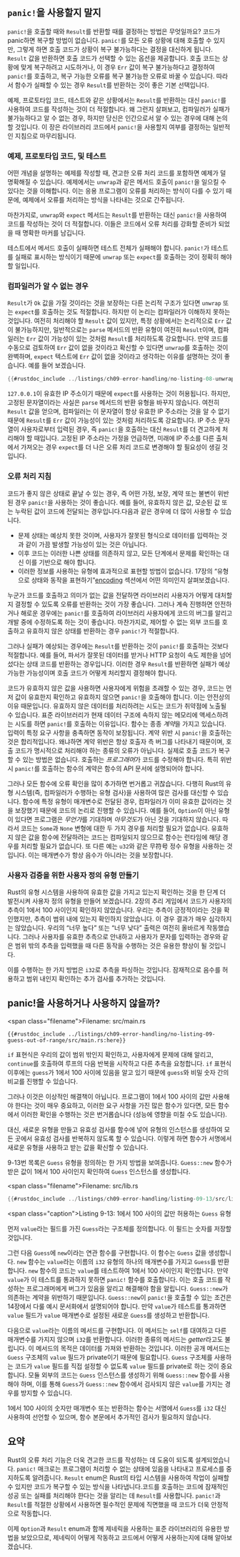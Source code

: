 ## `panic!`을 사용할지 말지

`panic!`을 호출할 때와 `Result`를 반환할 때를 결정하는 방법은 무엇일까요?
코드가 panic하면 복구할 방법이 없습니다. `panic!`를 모든 오류 상황에 대해 호출할 수 있지만, 그렇게 하면 호출 코드가 상황이 복구 불가능하다는 결정을 대신하게 됩니다. `Result` 값을 반환하면 호출 코드가 선택할 수 있는 옵션을 제공합니다. 호출 코드는 상황에 맞게 복구하려고 시도하거나, 이 경우 `Err` 값이 복구 불가능하다고 결정하여 `panic!`를 호출하고, 복구 가능한 오류를 복구 불가능한 오류로 바꿀 수 있습니다. 따라서 함수가 실패할 수 있는 경우 `Result`를 반환하는 것이 좋은 기본 선택입니다.

예제, 프로토타입 코드, 테스트와 같은 상황에서는 `Result`를 반환하는 대신 `panic!`를 사용하여 코드를 작성하는 것이 더 적절합니다. 왜 그런지 살펴보고, 컴파일러가 실패가 불가능하다고 알 수 없는 경우, 하지만 당신은 인간으로서 알 수 있는 경우에 대해 논의할 것입니다. 이 장은 라이브러리 코드에서 `panic!`을 사용할지 여부를 결정하는 일반적인 지침으로 마무리됩니다.

### 예제, 프로토타입 코드, 및 테스트

어떤 개념을 설명하는 예제를 작성할 때, 견고한 오류 처리 코드를 포함하면 예제가 덜 명확해질 수 있습니다. 예제에서는 `unwrap`과 같은 메서드 호출이 `panic!`을 일으킬 수 있다는 것을 이해합니다. 이는 응용 프로그램이 오류를 처리하는 방식이 다를 수 있기 때문에, 예제에서 오류를 처리하는 방식을 나타내는 것으로 간주됩니다.

마찬가지로, `unwrap`와 `expect` 메서드는 `Result`를 반환하는 대신 `panic!`을 사용하여 코드를 작성하는 것이 더 적절합니다. 이들은 코드에서 오류 처리를 강화할 준비가 되었을 때 명확한 마커를 남깁니다.

테스트에서 메서드 호출이 실패하면 테스트 전체가 실패해야 합니다. `panic!`가 테스트를 실패로 표시하는 방식이기 때문에 `unwrap` 또는 `expect`를 호출하는 것이 정확히 해야 할 일입니다.

### 컴파일러가 알 수 없는 경우

`Result`가 `Ok` 값을 가질 것이라는 것을 보장하는 다른 논리적 구조가 있다면 `unwrap` 또는 `expect`를 호출하는 것도 적절합니다. 하지만 이 논리는 컴파일러가 이해하지 못하는 것입니다. 여전히 처리해야 할 `Result` 값이 있지만, 특정 상황에서는 논리적으로 `Err` 값이 불가능하지만, 일반적으로는 `parse` 메서드의 반환 유형이 여전히 `Result`이며, 컴파일러는 `Err` 값이 가능성이 있는 것처럼 `Result`를 처리하도록 강요합니다. 만약 코드를 수동으로 검토하여 `Err` 값이 없을 것이라고 확신할 수 있다면 `unwrap`를 호출하는 것이 완벽하며, `expect` 텍스트에 `Err` 값이 없을 것이라고 생각하는 이유를 설명하는 것이 좋습니다. 예를 들어 보겠습니다.

```rust
{{#rustdoc_include ../listings/ch09-error-handling/no-listing-08-unwrap-that-cant-fail/src/main.rs:here}}
```

`127.0.0.1`이 유효한 IP 주소이기 때문에 `expect`를 사용하는 것이 허용됩니다. 하지만, 고정된 문자열이라는 사실은 `parse` 메서드의 반환 유형을 바꾸지 않습니다. 여전히 `Result` 값을 얻으며, 컴파일러는 이 문자열이 항상 유효한 IP 주소라는 것을 알 수 없기 때문에 `Result`를 `Err` 값이 가능성이 있는 것처럼 처리하도록 강요합니다. IP 주소 문자열이 사용자로부터 입력된 경우, 즉 `panic!`을 호출하는 대신 `Result`를 더 견고하게 처리해야 할 때입니다. 고정된 IP 주소라는 가정을 언급하면, 미래에 IP 주소를 다른 출처에서 가져오는 경우 `expect`를 더 나은 오류 처리 코드로 변경해야 할 필요성이 생길 것입니다.

### 오류 처리 지침

코드가 좋지 않은 상태로 끝날 수 있는 경우, 즉 어떤 가정, 보장, 계약 또는 불변이 위반된 경우 `panic!`을 사용하는 것이 좋습니다. 예를 들어, 유효하지 않은 값, 모순된 값 또는 누락된 값이 코드에 전달되는 경우입니다.다음과 같은 경우에 더 많이 사용할 수 있습니다.

* 문제 상태는 예상치 못한 것이며, 사용자가 잘못된 형식으로 데이터를 입력하는 것과 같이 가끔 발생할 가능성이 있는 것은 아닙니다.
* 이후 코드는 이러한 나쁜 상태를 의존하지 않고, 모든 단계에서 문제를 확인하는 대신 이를 기반으로 해야 합니다.
* 이러한 정보를 사용하는 유형에 효과적으로 표현할 방법이 없습니다. 17장의 “유형으로 상태와 동작을 표현하기”[encoding]<!-- ignore --> 섹션에서 어떤 의미인지 살펴보겠습니다.

누군가 코드를 호출하고 의미가 없는 값을 전달하면 라이브러리 사용자가 어떻게 대처할지 결정할 수 있도록 오류를 반환하는 것이 가장 좋습니다. 그러나 계속 진행하면 안전하거나 해로운 경우에는 `panic!`를 호출하여 라이브러리 사용자에게 코드의 버그를 알리고 개발 중에 수정하도록 하는 것이 좋습니다. 마찬가지로, 제어할 수 없는 외부 코드를 호출하고 유효하지 않은 상태를 반환하는 경우 `panic!`가 적절합니다. 

그러나 실패가 예상되는 경우에는 `Result`를 반환하는 것이 `panic!`를 호출하는 것보다 적절합니다. 예를 들어, 파서가 잘못된 데이터를 받거나 HTTP 요청이 속도 제한을 넘어섰다는 상태 코드를 반환하는 경우입니다. 이러한 경우 `Result`를 반환하면 실패가 예상 가능한 가능성이며 호출 코드가 어떻게 처리할지 결정해야 합니다.

코드가 유효하지 않은 값을 사용하면 사용자에게 위험을 초래할 수 있는 경우, 코드는 먼저 값이 유효한지 확인하고 유효하지 않으면 `panic!`을 호출해야 합니다. 이는 안전상의 이유 때문입니다. 유효하지 않은 데이터를 처리하려는 시도는 코드가 취약점에 노출될 수 있습니다. 표준 라이브러리가 현재 데이터 구조에 속하지 않는 메모리에 액세스하려는 시도를 하면 `panic!`를 호출하는 이유입니다. 함수는 종종 *계약*을 가지고 있습니다. 입력이 특정 요구 사항을 충족하면 동작이 보장됩니다. 계약 위반 시 `panic!`을 호출하는 것은 합리적입니다. 왜냐하면 계약 위반은 항상 호출자 측 버그를 나타내기 때문이며, 호출 코드가 명시적으로 처리해야 하는 종류의 오류가 아닙니다. 실제로 호출 코드가 복구할 수 있는 방법은 없습니다. 호출하는 *프로그래머*가 코드를 수정해야 합니다. 특히 위반 시 `panic!`를 호출하는 함수의 계약은 함수의 API 문서에 설명되어야 합니다.

그러나 모든 함수에 오류 확인을 많이 추가하면 번거롭고 귀찮습니다. 다행히 Rust의 유형 시스템(즉, 컴파일러가 수행하는 유형 검사)을 사용하여 많은 검사를 대신할 수 있습니다. 함수에 특정 유형이 매개변수로 전달된 경우, 컴파일러가 이미 유효한 값이라는 것을 보장했기 때문에 코드의 논리로 진행할 수 있습니다. 예를 들어, `Option`이 아닌 유형이 있다면 프로그램은 *무언가*를 기대하며 *아무것도*가 아닌 것을 기대하지 않습니다. 따라서 코드는 `Some`과 `None` 변형에 대한 두 가지 경우를 처리할 필요가 없습니다. 유효하지 않은 값을 함수에 전달하려는 코드는 컴파일되지 않으므로 함수는 런타임에 해당 경우를 처리할 필요가 없습니다. 또 다른 예는 `u32`와 같은 무符号 정수 유형을 사용하는 것입니다. 이는 매개변수가 항상 음수가 아니라는 것을 보장합니다.

### 사용자 검증을 위한 사용자 정의 유형 만들기

Rust의 유형 시스템을 사용하여 유효한 값을 가지고 있는지 확인하는 것을 한 단계 더 발전시켜 사용자 정의 유형을 만들어 보겠습니다. 2장의 추리 게임에서 코드가 사용자의 추측이 1에서 100 사이인지 확인하지 않았습니다. 우리는 추측이 긍정적이라는 것을 확인했지만, 추측이 범위 내에 있는지 확인하지 않았습니다. 이 경우 결과가 매우 심각하지는 않았습니다. 우리의 “너무 높다” 또는 “너무 낮다” 출력은 여전히 ​​올바르게 작동했습니다. 그러나 사용자를 유효한 추측으로 안내하고 사용자가 문자를 입력하는 경우와 같은 범위 밖의 추측을 입력했을 때 다른 동작을 수행하는 것은 유용한 향상이 될 것입니다.

이를 수행하는 한 가지 방법은 `i32`로 추측을 파싱하는 것입니다. 잠재적으로 음수를 허용하고 범위 내인지 확인하는 추가 검사를 추가하는 것입니다.

## panic!을 사용하거나 사용하지 않을까?

<span class=\"filename\">Filename: src/main.rs</span>

```rust,ignore
{{#rustdoc_include ../listings/ch09-error-handling/no-listing-09-guess-out-of-range/src/main.rs:here}}
```

`if` 표현식은 우리의 값이 범위 밖인지 확인하고, 사용자에게 문제에 대해 알리고, `continue`를 호출하여 루프의 다음 반복을 시작하고 다른 추측을 요청합니다. `if` 표현식 이후에는 `guess`가 1에서 100 사이에 있음을 알고 있기 때문에 `guess`와 비밀 숫자 간의 비교를 진행할 수 있습니다.

그러나 이것은 이상적인 해결책이 아닙니다. 프로그램이 1에서 100 사이의 값만 사용해야 한다는 것이 매우 중요하고, 이러한 요구 사항을 가진 많은 함수가 있다면, 모든 함수에서 이러한 확인을 수행하는 것은 번거롭습니다 (성능에 영향을 미칠 수도 있습니다).

대신, 새로운 유형을 만들고 유효성 검사를 함수에 넣어 유형의 인스턴스를 생성하여 모든 곳에서 유효성 검사를 반복하지 않도록 할 수 있습니다. 이렇게 하면 함수가 서명에서 새로운 유형을 사용하고 받는 값을 확신할 수 있습니다.

9-13번 목록은 `Guess` 유형을 정의하는 한 가지 방법을 보여줍니다. `Guess::new` 함수가 받은 값이 1에서 100 사이인지 확인하여 `Guess` 인스턴스를 생성합니다.

<span class=\"filename\">Filename: src/lib.rs</span>

```rust
{{#rustdoc_include ../listings/ch09-error-handling/listing-09-13/src/lib.rs}}
```

<span class=\"caption\">Listing 9-13: 1에서 100 사이의 값만 허용하는 `Guess` 유형</span>

먼저 `value`라는 필드를 가진 `Guess`라는 구조체를 정의합니다. 이 필드는 숫자를 저장할 것입니다.

그런 다음 `Guess`에 `new`이라는 연관 함수를 구현합니다. 이 함수는 `Guess` 값을 생성합니다. `new` 함수는 `value`라는 이름의 `i32` 유형의 하나의 매개변수를 가지고 `Guess`를 반환합니다. `new` 함수의 코드는 `value`를 테스트하여 1에서 100 사이인지 확인합니다. 만약 `value`가 이 테스트를 통과하지 못하면 `panic!` 함수를 호출합니다. 이는 호출 코드를 작성하는 프로그래머에게 버그가 있음을 알리고 해결해야 함을 알립니다. `Guess::new`가 의존하는 계약을 위반하기 때문입니다. `Guess::new`이 `panic!`을 호출할 수 있는 조건은 14장에서 다룰 예시 문서화에서 설명되어야 합니다.
 만약 `value`가 테스트를 통과하면 `value` 필드가 `value` 매개변수로 설정된 새로운 `Guess`를 생성하고 반환합니다.

다음으로 `value`라는 이름의 메서드를 구현합니다. 이 메서드는 `self`를 대여하고 다른 매개변수를 가지지 않으며 `i32`를 반환합니다. 이러한 종류의 메서드는 *getter*라고도 불립니다. 이 메서드의 목적은 데이터를 가져와 반환하는 것입니다. 이러한 공개 메서드는 `Guess` 구조체의 `value` 필드가 private이기 때문에 필요합니다. `Guess` 구조체를 사용하는 코드가 `value` 필드를 직접 설정할 수 없도록 `value` 필드를 private로 하는 것이 중요합니다. 모듈 외부의 코드는 `Guess` 인스턴스를 생성하기 위해 `Guess::new` 함수를 사용해야 하며, 이를 통해 `Guess`가 `Guess::new` 함수에서 검사되지 않은 `value`를 가지는 경우를 방지할 수 있습니다.

1에서 100 사이의 숫자만 매개변수 또는 반환하는 함수는 서명에서 `Guess`를 `i32` 대신 사용하여 선언할 수 있으며, 함수 본문에서 추가적인 검사가 필요하지 않습니다.

## 요약

Rust의 오류 처리 기능은 더욱 견고한 코드를 작성하는 데 도움이 되도록 설계되었습니다. `panic!` 매크로는 프로그램이 처리할 수 없는 상태에 있음을 나타내고 프로세스를 중지하도록 알려줍니다. `Result` enum은 Rust의 타입 시스템을 사용하여 작업이 실패할 수 있지만 코드가 복구할 수 있는 방식을 나타냅니다.코드를 호출하는 코드에 잠재적인 성공 또는 실패를 처리해야 한다는 것을 알리는 데 `Result`를 사용합니다. `panic!`과 `Result`를 적절한 상황에서 사용하면 필수적인 문제에 직면했을 때 코드가 더욱 안정적으로 작동합니다.

이제 `Option`과 `Result` enum과 함께 제네릭을 사용하는 표준 라이브러리의 유용한 방법을 보았으므로, 제네릭이 어떻게 작동하고 코드에서 어떻게 사용하는지에 대해 알아보겠습니다.

[encoding]: ch17-03-oo-design-patterns.html#encoding-states-and-behavior-as-types
